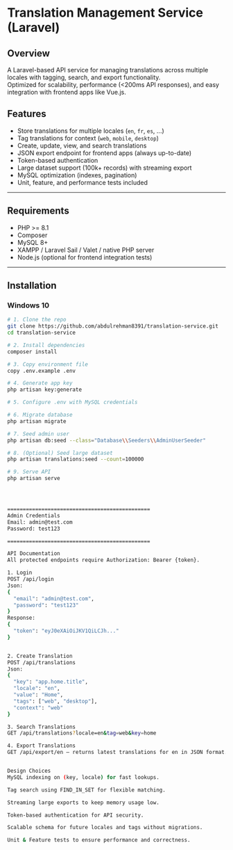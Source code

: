 # Translation Management Service (Laravel)

## Overview
A Laravel-based API service for managing translations across multiple locales with tagging, search, and export functionality.  
Optimized for scalability, performance (<200ms API responses), and easy integration with frontend apps like Vue.js.

## Features
- Store translations for multiple locales (`en`, `fr`, `es`, ...)
- Tag translations for context (`web`, `mobile`, `desktop`)
- Create, update, view, and search translations
- JSON export endpoint for frontend apps (always up-to-date)
- Token-based authentication
- Large dataset support (100k+ records) with streaming export
- MySQL optimization (indexes, pagination)
- Unit, feature, and performance tests included

---

## Requirements
- PHP >= 8.1
- Composer
- MySQL 8+
- XAMPP / Laravel Sail / Valet / native PHP server
- Node.js (optional for frontend integration tests)

---

## Installation

### Windows 10
```bash
# 1. Clone the repo
git clone https://github.com/abdulrehman8391/translation-service.git
cd translation-service

# 2. Install dependencies
composer install

# 3. Copy environment file
copy .env.example .env

# 4. Generate app key
php artisan key:generate

# 5. Configure .env with MySQL credentials

# 6. Migrate database
php artisan migrate

# 7. Seed admin user
php artisan db:seed --class="Database\\Seeders\\AdminUserSeeder"

# 8. (Optional) Seed large dataset
php artisan translations:seed --count=100000

# 9. Serve API
php artisan serve




==============================================
Admin Credentials
Email: admin@test.com
Password: test123

==============================================

API Documentation
All protected endpoints require Authorization: Bearer {token}.

1. Login
POST /api/login
Json:
{
  "email": "admin@test.com",
  "password": "test123"
}
Response:
{
  "token": "eyJ0eXAiOiJKV1QiLCJh..."
}


2. Create Translation
POST /api/translations
Json:
{
  "key": "app.home.title",
  "locale": "en",
  "value": "Home",
  "tags": ["web", "desktop"],
  "context": "web"
}

3. Search Translations
GET /api/translations?locale=en&tag=web&key=home

4. Export Translations
GET /api/export/en — returns latest translations for en in JSON format.


Design Choices
MySQL indexing on (key, locale) for fast lookups.

Tag search using FIND_IN_SET for flexible matching.

Streaming large exports to keep memory usage low.

Token-based authentication for API security.

Scalable schema for future locales and tags without migrations.

Unit & Feature tests to ensure performance and correctness.

